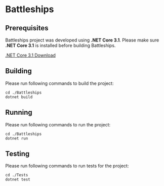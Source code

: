 # Battleships

## Prerequisites

Battleships project was developed using **.NET Core 3.1**. Please make sure **.NET Core 3.1** is installed before building Battleships.

[.NET Core 3.1 Download](https://dotnet.microsoft.com/download/dotnet-core/3.1)


## Building

Please run following commands to build the project:

```
cd ./Battleships
dotnet build
```

## Running

Please run following commands to run the project:

```
cd ./Battleships
dotnet run
```

## Testing

Please run following commands to run tests for the project:

```
cd ./Tests
dotnet test
```
